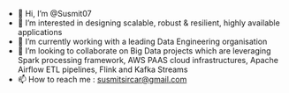 - 👋 Hi, I’m @Susmit07
- 👀 I’m interested in designing scalable, robust & resilient, highly available applications
- 🌱 I’m currently working with a leading Data Engineering organisation 
- 💞️ I’m looking to collaborate on Big Data projects which are leveraging Spark processing framework, AWS PAAS cloud infrastructures, Apache Airflow ETL pipelines, Flink and Kafka Streams 
- 📫 How to reach me : susmitsircar@gmail.com


<!---
Susmit07/Susmit07 is a ✨ special ✨ repository because its `README.md` (this file) appears on your GitHub profile.
You can click the Preview link to take a look at your changes.
--->
